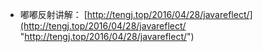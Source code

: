 - 嘟嘟反射讲解：
[http://tengj.top/2016/04/28/javareflect/](http://tengj.top/2016/04/28/javareflect/ "http://tengj.top/2016/04/28/javareflect/")